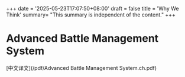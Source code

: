 +++
date = '2025-05-23T17:07:50+08:00'
draft = false
title = 'Why We Think'
summary= "This summary is independent of the content."
+++

# Advanced Battle Management System

[中文译文](/pdf/Advanced Battle Management System.ch.pdf)
